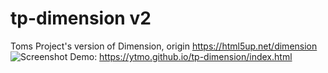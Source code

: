 # tp-dimension v2
Toms Project's version of Dimension, origin https://html5up.net/dimension
![Screenshot](https://user-images.githubusercontent.com/44722363/181431064-50d131f4-f046-4897-8a53-96ba96f83ff4.png)
Demo: https://ytmo.github.io/tp-dimension/index.html
